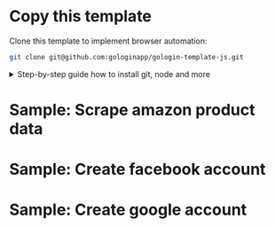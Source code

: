 # Copy this template

Clone this template to implement browser automation:

```sh
git clone git@github.com:gologinapp/gologin-template-js.git
```

<details>
<summary>Step-by-step guide how to install git, node and more</summary>

[`/examples/`](https://github.com/gologin-docs/gologin-template-js/tree/main/examples)
directory contains examples to help you get started. 


</details>

Sample: Scrape amazon product data
====


Sample: Create facebook account
====


Sample: Create google account
====




